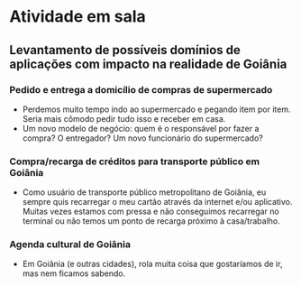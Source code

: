 # Atividade em sala

## Levantamento de possíveis domínios de aplicações com impacto na realidade de Goiânia

### Pedido e entrega a domicílio de compras de supermercado
- Perdemos muito tempo indo ao supermercado e pegando item por item. Seria mais cômodo pedir tudo isso e receber em casa.
- Um novo modelo de negócio: quem é o responsável por fazer a compra? O entregador? Um novo funcionário do supermercado?

### Compra/recarga de créditos para transporte público em Goiânia
- Como usuário de transporte público metropolitano de Goiânia, eu sempre quis recarregar o meu cartão através da internet e/ou aplicativo. Muitas vezes estamos com pressa e não conseguimos recarregar no terminal ou não temos um ponto de recarga próximo à casa/trabalho.

### Agenda cultural de Goiânia
- Em Goiânia (e outras cidades), rola muita coisa que gostaríamos de ir, mas nem ficamos sabendo.
